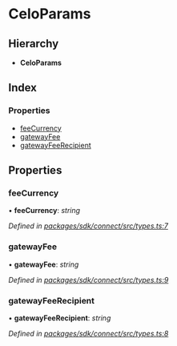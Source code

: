 # CeloParams

## Hierarchy

* **CeloParams**

## Index

### Properties

* [feeCurrency]()
* [gatewayFee]()
* [gatewayFeeRecipient]()

## Properties

### feeCurrency

• **feeCurrency**: _string_

_Defined in_ [_packages/sdk/connect/src/types.ts:7_](https://github.com/celo-org/celo-monorepo/blob/master/packages/sdk/connect/src/types.ts#L7)

### gatewayFee

• **gatewayFee**: _string_

_Defined in_ [_packages/sdk/connect/src/types.ts:9_](https://github.com/celo-org/celo-monorepo/blob/master/packages/sdk/connect/src/types.ts#L9)

### gatewayFeeRecipient

• **gatewayFeeRecipient**: _string_

_Defined in_ [_packages/sdk/connect/src/types.ts:8_](https://github.com/celo-org/celo-monorepo/blob/master/packages/sdk/connect/src/types.ts#L8)

